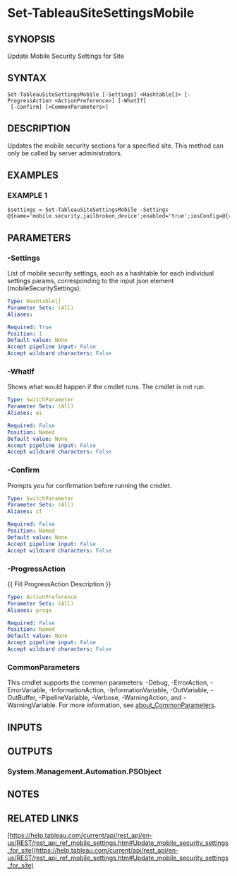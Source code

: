 # Set-TableauSiteSettingsMobile

## SYNOPSIS
Update Mobile Security Settings for Site

## SYNTAX

```
Set-TableauSiteSettingsMobile [-Settings] <Hashtable[]> [-ProgressAction <ActionPreference>] [-WhatIf]
 [-Confirm] [<CommonParameters>]
```

## DESCRIPTION
Updates the mobile security sections for a specified site.
This method can only be called by server administrators.

## EXAMPLES

### EXAMPLE 1
```
$settings = Set-TableauSiteSettingsMobile -Settings @{name='mobile.security.jailbroken_device';enabled='true';iosConfig=@{valueList=@('true');severity='warn'};androidConfig=@{valueList=@('false');severity='critical'}}
```

## PARAMETERS

### -Settings
List of mobile security settings, each as a hashtable for each individual settings params, corresponding to the input json element (mobileSecuritySettings).

```yaml
Type: Hashtable[]
Parameter Sets: (All)
Aliases:

Required: True
Position: 1
Default value: None
Accept pipeline input: False
Accept wildcard characters: False
```

### -WhatIf
Shows what would happen if the cmdlet runs.
The cmdlet is not run.

```yaml
Type: SwitchParameter
Parameter Sets: (All)
Aliases: wi

Required: False
Position: Named
Default value: None
Accept pipeline input: False
Accept wildcard characters: False
```

### -Confirm
Prompts you for confirmation before running the cmdlet.

```yaml
Type: SwitchParameter
Parameter Sets: (All)
Aliases: cf

Required: False
Position: Named
Default value: None
Accept pipeline input: False
Accept wildcard characters: False
```

### -ProgressAction
{{ Fill ProgressAction Description }}

```yaml
Type: ActionPreference
Parameter Sets: (All)
Aliases: proga

Required: False
Position: Named
Default value: None
Accept pipeline input: False
Accept wildcard characters: False
```

### CommonParameters
This cmdlet supports the common parameters: -Debug, -ErrorAction, -ErrorVariable, -InformationAction, -InformationVariable, -OutVariable, -OutBuffer, -PipelineVariable, -Verbose, -WarningAction, and -WarningVariable. For more information, see [about_CommonParameters](http://go.microsoft.com/fwlink/?LinkID=113216).

## INPUTS

## OUTPUTS

### System.Management.Automation.PSObject
## NOTES

## RELATED LINKS

[https://help.tableau.com/current/api/rest_api/en-us/REST/rest_api_ref_mobile_settings.htm#Update_mobile_security_settings_for_site](https://help.tableau.com/current/api/rest_api/en-us/REST/rest_api_ref_mobile_settings.htm#Update_mobile_security_settings_for_site)


